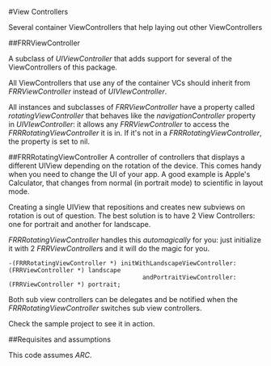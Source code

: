 #View Controllers

Several container ViewControllers that help laying out other ViewControllers

##FRRViewController

A subclass of *UIViewController* that adds support for several of the ViewControllers of this
package. 

All ViewControllers that use any of the container VCs should inherit from *FRRViewController* instead
of *UIVIewController*.

All instances and subclasses of *FRRViewController* have a property called _rotatingViewController_ that behaves 
like the _navigationController_ property in *UIVIewController*: it allows any *FRRViewController* to access the
*FRRRotatingViewController* it is in. If it's not in a *FRRRotatingViewController*, the property is set to nil.

##FRRRotatingViewController
A controller of controllers that displays a different UIView depending on the rotation of the device. This comes 
handy when you need to change the UI of your app. A good example is Apple's Calculator, that changes from normal
(in portrait mode) to scientific in layout mode.

Creating a single UIView that repositions and creates new subviews on rotation is out of question. The best 
solution is to have 2 View Controllers: one for portrait and another for landscape.  

*FRRRotatingViewController* handles this _automagically_ for you: just initialize it with 2 *FRRViewController*s
and it will do the magic for you. 

	-(FRRRotatingViewController *) initWithLandscapeViewController: (FRRViewController *) landscape 
	                                     andPortraitViewController: (FRRViewController *) portrait;

Both sub view controllers can be delegates and be notified when the *FRRRotatingViewController* switches sub view 
controllers.

Check the sample project to see it in action. 

##Requisites and assumptions

This code assumes _ARC_.
